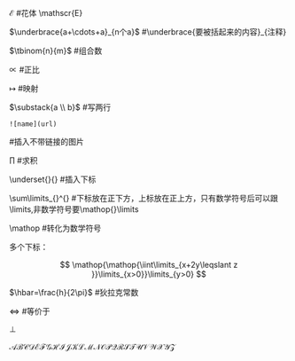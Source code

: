 $\mathscr{E}$ #花体 \mathscr{E} 

$\underbrace{a+\cdots+a}_{n个a}$ #\underbrace{要被括起来的内容}_{注释}

$\tbinom{n}{m}$ #组合数

$\propto$ #正比

$\mapsto$ #映射

$\substack{a \\ b}$ #写两行

```
![name](url)
```
 #插入不带链接的图片

 $\prod$ #求积

\underset{}{} #插入下标

\sum\limits_{}^{} #下标放在正下方，上标放在正上方，只有数学符号后可以跟\limits,非数学符号要\mathop{}\limits

\mathop #转化为数学符号

多个下标：

$$
\mathop{\mathop{\iint\limits_{x+2y\leqslant z }}\limits_{x>0}}\limits_{y>0}
$$

$\hbar=\frac{h}{2\pi}$ #狄拉克常数

$\Longleftrightarrow$ #等价于

$\perp$


$\mathscr{ABCDEFGHIJKLMNOPQRSTUVWXYZ}$